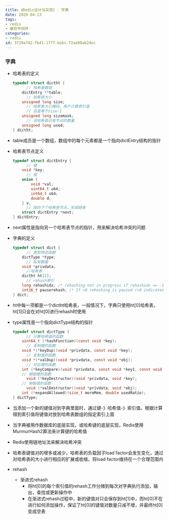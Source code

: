 ```yaml
---
title: 《Redis设计与实现》- 字典
date: 2020-04-13
tags:
- redis
- 缓存中间件
categories:
- redis
id: 3729a742-fb41-1777-babc-72ae80ab24ec
---
```


### 字典

- 哈希表的定义

  ```c
  typedef struct dictht {
  		// 哈希表数组
      dictEntry **table;
  		// 哈希表大小
      unsigned long size;
  		// 哈希表大小掩码，用户计算索引值
  		// 总是等于size-1
      unsigned long sizemask;
  		// 该哈希表已有节点的数量
      unsigned long used;
  } dictht;
  ```

- table成员是一个数组，数组中的每个元素都是一个指向dictEntry结构的指针

- 哈希表节点定义

  ```c
  typedef struct dictEntry {
  		// 键
      void *key;
  		// 值
      union {
          void *val;
          uint64_t u64;
          int64_t s64;
          double d;
      } v;
  		// 指向下个哈希表节点，形成链表
      struct dictEntry *next;
  } dictEntry;
  ```

- next属性是指向另一个哈希表节点的指针，用来解决哈希冲突的问题

- 字典的定义

  ```c
  typedef struct dict {
  		// 类型特定函数
      dictType *type;
  		// 私有数据
      void *privdata;
  		//哈希表
      dictht ht[2];
  		// rehash索引
      long rehashidx; /* rehashing not in progress if rehashidx == -1 */
      int16_t pauserehash; /* If >0 rehashing is paused (<0 indicates coding error) */
  } dict;
  ```

- ht中每一项都是一个dictht哈希表，一般情况下，字典只使用ht[0]哈希表，ht[1]只会在对ht[0]进行rehash时使用

- type属性是一个指向dictType结构的指针

  ```c
  typedef struct dictType {
  		// 计算哈希值的函数
      uint64_t (*hashFunction)(const void *key);
  		// 复制键的函数
      void *(*keyDup)(void *privdata, const void *key);
  		// 复制值的函数
      void *(*valDup)(void *privdata, const void *obj);
  		// 对比键的函数
      int (*keyCompare)(void *privdata, const void *key1, const void *key2);
      // 销毁键的函数
  		void (*keyDestructor)(void *privdata, void *key);
      // 销毁值的函数
  		void (*valDestructor)(void *privdata, void *obj);
      int (*expandAllowed)(size_t moreMem, double usedRatio);
  } dictType;
  ```

- 当添加一个新的键值对到字典里面时，通过键-》哈希值-》索引值，根据计算得到索引值将键值对放到哈希表数组的指定索引上面

- 当字典被用作数据库的底层实现，或哈希键的底层实现，Redis使用MurmurHash2算法来计算键的哈希值

- Redis使用链地址法来解决哈希冲突

- 哈希表键值对的增多或减少，哈希表的负载因子load factor会发生变化，通过对哈希表的大小进行相应的扩展或收缩，将load factor维持在一个合理范围内

- rehash

  - 渐进式rehash
    - 将ht[0]的每个索引值的rehash工作分摊到每次对字典执行添加，输出，查找或更新操作中
    - 在渐进式rehash过程中，新的键值对只会保存到ht[1]中，而ht[0]不在进行如何添加操作，保证了ht[0]的键值对数量只减不增，并最终ht[0]变成空表